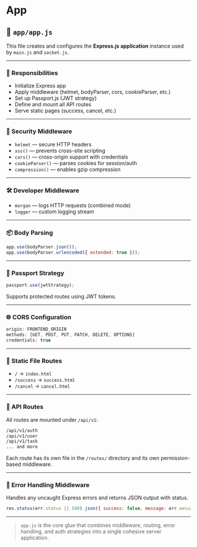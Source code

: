 # App

## 🧩 `app/app.js`

This file creates and configures the **Express.js application** instance used by `main.js` and `socket.js`.

---

### 🔗 Responsibilities

* Initialize Express app
* Apply middleware (helmet, bodyParser, cors, cookieParser, etc.)
* Set up Passport.js (JWT strategy)
* Define and mount all API routes
* Serve static pages (success, cancel, etc.)

---

### 🔐 Security Middleware

* `helmet` — secure HTTP headers
* `xss()` — prevents cross-site scripting
* `cors()` — cross-origin support with credentials
* `cookieParser()` — parses cookies for session/auth
* `compression()` — enables gzip compression

---

### 🛠️ Developer Middleware

* `morgan` — logs HTTP requests (combined mode)
* `logger` — custom logging stream

---

### 📦 Body Parsing

```js
app.use(bodyParser.json());
app.use(bodyParser.urlencoded({ extended: true }));
```

---

### 🧪 Passport Strategy

```js
passport.use(jwtStrategy);
```

Supports protected routes using JWT tokens.

---

### 🌐 CORS Configuration

```js
origin: FRONTEND_ORIGIN
methods: [GET, POST, PUT, PATCH, DELETE, OPTIONS]
credentials: true
```

---

### 📁 Static File Routes

* `/` → `index.html`
* `/success` → `success.html`
* `/cancel` → `cancel.html`

---

### 🚏 API Routes

All routes are mounted under `/api/v1`:

```txt
/api/v1/auth
/api/v1/user
/api/v1/task
... and more
```

Each route has its own file in the `/routes/` directory and its own permission-based middleware.

---

### 🧼 Error Handling Middleware

Handles any uncaught Express errors and returns JSON output with status.

```js
res.status(err.status || 500).json({ success: false, message: err.message })
```

---

> `app.js` is the core glue that combines middleware, routing, error handling, and auth strategies into a single cohesive server application.
